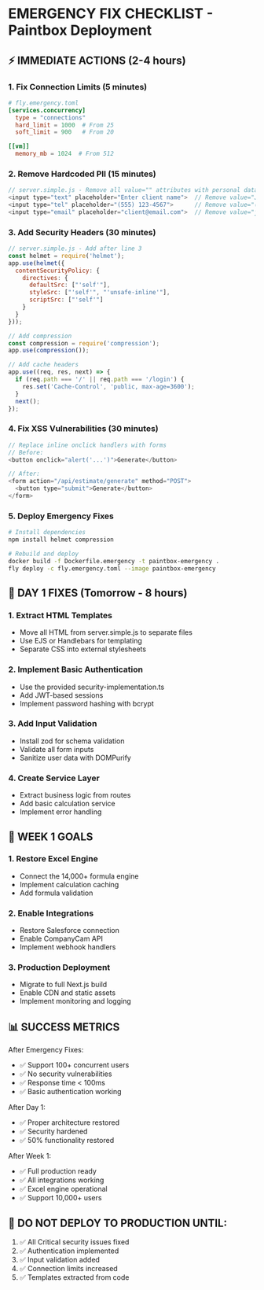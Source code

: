 # EMERGENCY FIX CHECKLIST - Paintbox Deployment

## ⚡ IMMEDIATE ACTIONS (2-4 hours)

### 1. Fix Connection Limits (5 minutes)
```toml
# fly.emergency.toml
[services.concurrency]
  type = "connections"
  hard_limit = 1000  # From 25
  soft_limit = 900   # From 20

[[vm]]
  memory_mb = 1024  # From 512
```

### 2. Remove Hardcoded PII (15 minutes)
```javascript
// server.simple.js - Remove all value="" attributes with personal data
<input type="text" placeholder="Enter client name">  // Remove value="John Smith"
<input type="tel" placeholder="(555) 123-4567">      // Remove value="(555) 123-4567"
<input type="email" placeholder="client@email.com">  // Remove value="john.smith@email.com"
```

### 3. Add Security Headers (30 minutes)
```javascript
// server.simple.js - Add after line 3
const helmet = require('helmet');
app.use(helmet({
  contentSecurityPolicy: {
    directives: {
      defaultSrc: ["'self'"],
      styleSrc: ["'self'", "'unsafe-inline'"],
      scriptSrc: ["'self'"]
    }
  }
}));

// Add compression
const compression = require('compression');
app.use(compression());

// Add cache headers
app.use((req, res, next) => {
  if (req.path === '/' || req.path === '/login') {
    res.set('Cache-Control', 'public, max-age=3600');
  }
  next();
});
```

### 4. Fix XSS Vulnerabilities (30 minutes)
```javascript
// Replace inline onclick handlers with forms
// Before:
<button onclick="alert('...')">Generate</button>

// After:
<form action="/api/estimate/generate" method="POST">
  <button type="submit">Generate</button>
</form>
```

### 5. Deploy Emergency Fixes
```bash
# Install dependencies
npm install helmet compression

# Rebuild and deploy
docker build -f Dockerfile.emergency -t paintbox-emergency .
fly deploy -c fly.emergency.toml --image paintbox-emergency
```

## 🔧 DAY 1 FIXES (Tomorrow - 8 hours)

### 1. Extract HTML Templates
- Move all HTML from server.simple.js to separate files
- Use EJS or Handlebars for templating
- Separate CSS into external stylesheets

### 2. Implement Basic Authentication
- Use the provided security-implementation.ts
- Add JWT-based sessions
- Implement password hashing with bcrypt

### 3. Add Input Validation
- Install zod for schema validation
- Validate all form inputs
- Sanitize user data with DOMPurify

### 4. Create Service Layer
- Extract business logic from routes
- Add basic calculation service
- Implement error handling

## 🚀 WEEK 1 GOALS

### 1. Restore Excel Engine
- Connect the 14,000+ formula engine
- Implement calculation caching
- Add formula validation

### 2. Enable Integrations
- Restore Salesforce connection
- Enable CompanyCam API
- Implement webhook handlers

### 3. Production Deployment
- Migrate to full Next.js build
- Enable CDN and static assets
- Implement monitoring and logging

## 📊 SUCCESS METRICS

After Emergency Fixes:
- ✅ Support 100+ concurrent users
- ✅ No security vulnerabilities
- ✅ Response time < 100ms
- ✅ Basic authentication working

After Day 1:
- ✅ Proper architecture restored
- ✅ Security hardened
- ✅ 50% functionality restored

After Week 1:
- ✅ Full production ready
- ✅ All integrations working
- ✅ Excel engine operational
- ✅ Support 10,000+ users

## 🚨 DO NOT DEPLOY TO PRODUCTION UNTIL:
1. ✅ All Critical security issues fixed
2. ✅ Authentication implemented
3. ✅ Input validation added
4. ✅ Connection limits increased
5. ✅ Templates extracted from code
